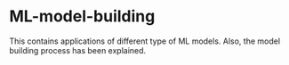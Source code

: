 # ML-model-building
This contains applications of different type of ML models. 
Also, the model building process has been explained.
